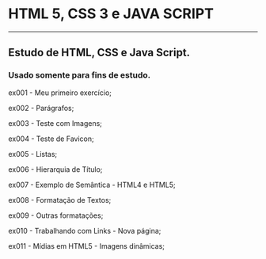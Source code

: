 # HTML 5, CSS 3 e JAVA SCRIPT
<hr>

<h2>Estudo de HTML, CSS e Java Script.</h2>
<h3>Usado somente para fins de estudo.</h3>

<p>ex001 - Meu primeiro exercício;</p>
<p>ex002 - Parágrafos;</p>
<p>ex003 - Teste com Imagens;</p>
<p>ex004 - Teste de Favicon;</p>
<p>ex005 - Listas;</p>
<p>ex006 - Hierarquia de Título;</p>
<p>ex007 - Exemplo de Semântica - HTML4 e HTML5;</p>
<p>ex008 - Formatação de Textos;</p>
<p>ex009 - Outras formatações;</p>
<p>ex010 - Trabalhando com Links - Nova página;</p>
<p>ex011 - Mídias em HTML5 - Imagens dinâmicas;</p>

